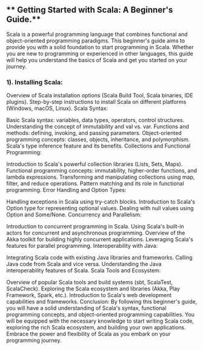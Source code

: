 ## ** Getting Started with Scala: A Beginner's Guide.**

Scala is a powerful programming language that combines functional and object-oriented programming paradigms. This beginner's guide aims to provide you with a solid foundation to start programming in Scala. Whether you are new to programming or experienced in other languages, this guide will help you understand the basics of Scala and get you started on your journey.



### **1). Installing Scala:**

Overview of Scala installation options (Scala Build Tool, Scala binaries, IDE plugins).
Step-by-step instructions to install Scala on different platforms (Windows, macOS, Linux).
Scala Syntax:

Basic Scala syntax: variables, data types, operators, control structures.
Understanding the concept of immutability and val vs. var.
Functions and methods: defining, invoking, and passing parameters.
Object-oriented programming concepts: classes, objects, inheritance, and polymorphism.
Scala's type inference feature and its benefits.
Collections and Functional Programming:

Introduction to Scala's powerful collection libraries (Lists, Sets, Maps).
Functional programming concepts: immutability, higher-order functions, and lambda expressions.
Transforming and manipulating collections using map, filter, and reduce operations.
Pattern matching and its role in functional programming.
Error Handling and Option Types:

Handling exceptions in Scala using try-catch blocks.
Introduction to Scala's Option type for representing optional values.
Dealing with null values using Option and Some/None.
Concurrency and Parallelism:

Introduction to concurrent programming in Scala.
Using Scala's built-in actors for concurrent and asynchronous programming.
Overview of the Akka toolkit for building highly concurrent applications.
Leveraging Scala's features for parallel programming.
Interoperability with Java:

Integrating Scala code with existing Java libraries and frameworks.
Calling Java code from Scala and vice versa.
Understanding the Java interoperability features of Scala.
Scala Tools and Ecosystem:

Overview of popular Scala tools and build systems (sbt, ScalaTest, ScalaCheck).
Exploring the Scala ecosystem and libraries (Akka, Play Framework, Spark, etc.).
Introduction to Scala's web development capabilities and frameworks.
Conclusion:
By following this beginner's guide, you will have a solid understanding of Scala's syntax, functional programming concepts, and object-oriented programming capabilities. You will be equipped with the necessary knowledge to start writing Scala code, exploring the rich Scala ecosystem, and building your own applications. Embrace the power and flexibility of Scala as you embark on your programming journey.